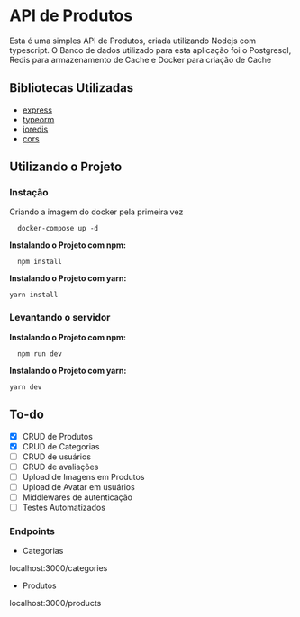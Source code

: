 # API de Produtos

Esta é uma simples API de Produtos, criada utilizando Nodejs com typescript. O Banco de dados utilizado para esta aplicação foi o Postgresql, Redis para armazenamento de Cache e 
Docker para criação de Cache


## Bibliotecas Utilizadas

- [express](https://www.npmjs.com/package/express)
- [typeorm](https://www.npmjs.com/package/typeorm)
- [ioredis](https://www.npmjs.com/package/ioredis)
- [cors](https://www.npmjs.com/package/cors)

## Utilizando o Projeto

### Instação

Criando a imagem do docker pela primeira vez

```
  docker-compose up -d
```

<b>Instalando o Projeto com npm:</b>

```
  npm install
```
<b>Instalando o Projeto com yarn:</b>

```
yarn install
```

### Levantando o servidor

<b>Instalando o Projeto com npm:</b>

```
  npm run dev
```
<b>Instalando o Projeto com yarn:</b>

```
yarn dev
```


## To-do

- [x] CRUD de Produtos
- [x] CRUD de Categorias
- [ ] CRUD de usuários
- [ ] CRUD de avaliações
- [ ] Upload de Imagens em Produtos
- [ ] Upload de Avatar em usuários
- [ ] Middlewares de autenticação
- [ ] Testes Automatizados

### Endpoints

* Categorias

localhost:3000/categories

* Produtos

localhost:3000/products